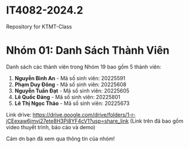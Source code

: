 # IT4082-2024.2
Repository for KTMT-Class
# Nhóm 01: Danh Sách Thành Viên
Danh sách các thành viên trong Nhóm 19 bao gồm 5 thành viên:
		
1. **Nguyễn Bình An** - Mã số sinh viên: 20225591
2. **Phạm Duy Đông** - Mã số sinh viên: 20225608
3. **Nguyễn Tuấn Đạt** - Mã số sinh viên: 20225605
4. **Lê Quốc Đảng** - Mã số sinh viên: 20225801
5. **Lê Thị Ngọc Thảo** - Mã số sinh viên: 20225673

Link drive: https://drive.google.com/drive/folders/1-r-jCEexaw6jmvj27ete8H3Pi8YF4cV1?usp=share_link
(Link trên đã bao gồm video thuyết trình, báo cáo và demo)

Cảm ơn bạn đã xem qua thông tin của nhóm!
